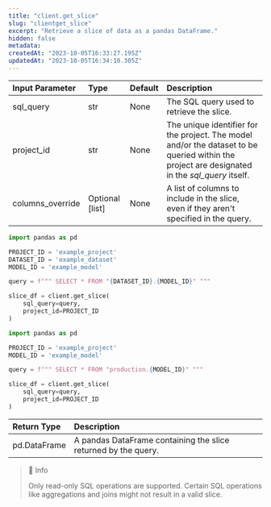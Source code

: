 ```yaml
---
title: "client.get_slice"
slug: "clientget_slice"
excerpt: "Retrieve a slice of data as a pandas DataFrame."
hidden: false
metadata: 
createdAt: "2023-10-05T16:33:27.195Z"
updatedAt: "2023-10-05T16:34:10.305Z"
---
```

| Input Parameter  | Type            | Default | Description                                                                                                                                     |
| :--------------- | :-------------- | :------ | :---------------------------------------------------------------------------------------------------------------------------------------------- |
| sql_query        | str             | None    | The SQL query used to retrieve the slice.                                                                                                       |
| project_id       | str             | None    | The unique identifier for the project.  The model and/or the dataset to be queried within the project are designated in the _sql_query_ itself. |
| columns_override | Optional [list] | None    | A list of columns to include in the slice, even if they aren't specified in the query.                                                          |

```python Usage - Query a dataset
import pandas as pd

PROJECT_ID = 'example_project'
DATASET_ID = 'example_dataset'
MODEL_ID = 'example_model'

query = f""" SELECT * FROM "{DATASET_ID}.{MODEL_ID}" """

slice_df = client.get_slice(
    sql_query=query,
    project_id=PROJECT_ID
)
```
```python Usage - Query published events
import pandas as pd

PROJECT_ID = 'example_project'
MODEL_ID = 'example_model'

query = f""" SELECT * FROM "production.{MODEL_ID}" """

slice_df = client.get_slice(
    sql_query=query,
    project_id=PROJECT_ID
)
```

| Return Type  | Description                                                    |
| :----------- | :------------------------------------------------------------- |
| pd.DataFrame | A pandas DataFrame containing the slice returned by the query. |

> 📘 Info
> 
> Only read-only SQL operations are supported. Certain SQL operations like aggregations and joins might not result in a valid slice.